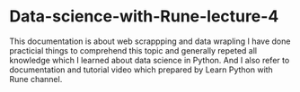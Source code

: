 # Data-science-with-Rune-lecture-4
This documentation is about web scrappping and data wrapling 
I have done practicial things to comprehend this topic and generally repeted all knowledge which I learned about data science in Python. 
And I also refer to documentation and tutorial video which prepared by Learn Python with Rune channel.
